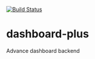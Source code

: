 [![Build Status](https://travis-ci.org/yntonfon/dashboard-plus.svg?branch=develop)](https://travis-ci.org/yntonfon/dashboard-plus)

# dashboard-plus
Advance dashboard backend
